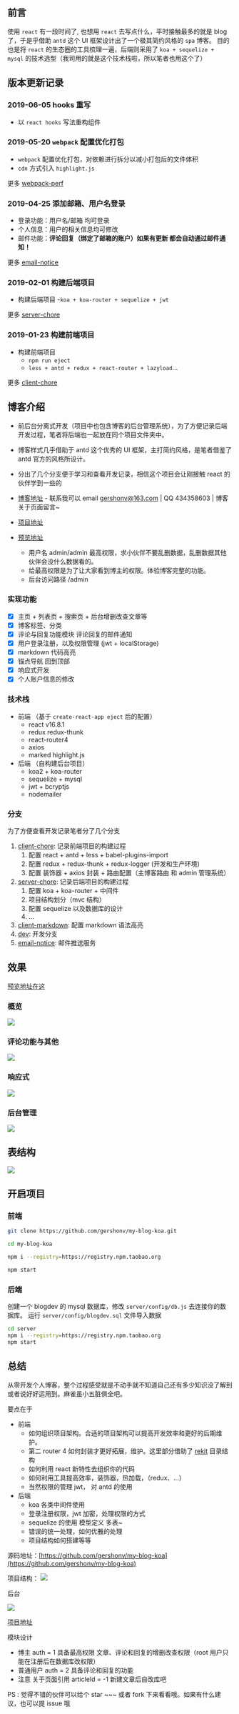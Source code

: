 ## 前言

使用 `react` 有一段时间了, 也想用 `react` 去写点什么，平时接触最多的就是 blog 了，于是乎借助 `antd` 这个 UI 框架设计出了一个极其简约风格的 `spa` 博客。
目的也是将 `react` 的生态圈的工具梳理一遍，后端则采用了 `koa + sequelize + mysql` 的技术选型（我司用的就是这个技术栈啦，所以笔者也用这个了）

## 版本更新记录

### 2019-06-05 hooks 重写

- 以 `react hooks` 写法重构组件

### 2019-05-20 `webpack` 配置优化打包

- `webpack` 配置优化打包，对依赖进行拆分以减小打包后的文件体积
- `cdn` 方式引入 `highlight.js`

更多 [webpack-perf](https://github.com/gershonv/my-blog-koa/tree/webpack-perf)

### 2019-04-25 添加邮箱、用户名登录

- 登录功能：用户名/邮箱 均可登录
- 个人信息：用户的相关信息均可修改
- 邮件功能：**评论回复（绑定了邮箱的账户）如果有更新 都会自动通过邮件通知！**

更多 [email-notice](https://github.com/gershonv/my-blog-koa/tree/email-notice)

### 2019-02-01 构建后端项目

- 构建后端项目 -`koa + koa-router + sequelize + jwt`

更多 [server-chore](https://github.com/gershonv/my-blog-koa/tree/server-chore)

### 2019-01-23 构建前端项目

- 构建前端项目
  - `npm run eject`
  - `less + antd + redux + react-router + lazyload`...

更多 [client-chore](https://github.com/gershonv/my-blog-koa/tree/client-chore)

## 博客介绍

- 前后台分离式开发（项目中也包含博客的后台管理系统），为了方便记录后端开发过程，笔者将后端也一起放在同个项目文件夹中。
- 博客样式几乎借助于 antd 这个优秀的 UI 框架，主打简约风格，是笔者借鉴了 antd 官方的风格所设计。
- 分出了几个分支便于学习和查看开发记录，相信这个项目会让刚接触 react 的伙伴学到一些的

- [博客地址](https://guodada.fun) - 联系我可以 email gershonv@163.com | QQ 434358603 | 博客关于页面留言~
- [项目地址](https://github.com/gershonv/my-blog-koa)
- [预览地址](http://test.guodada.fun)
  - 用户名 admin/admin 最高权限，求小伙伴不要乱删数据，乱删数据其他伙伴会没什么数据看的。
  - 给最高权限是为了让大家看到博主的权限。体验博客完整的功能。
  - 后台访问路径 /admin

### 实现功能

- [x] 主页 + 列表页 + 搜索页 + 后台增删改查文章等
- [x] 博客标签、分类
- [x] 评论与回复功能模块 评论回复的邮件通知
- [x] 用户登录注册，以及权限管理 (jwt + localStorage)
- [x] markdown 代码高亮
- [x] 锚点导航 回到顶部
- [x] 响应式开发
- [x] 个人账户信息的修改

### 技术栈

- 前端 （基于 `create-react-app eject` 后的配置）
  - react v16.8.1
  - redux redux-thunk
  - react-router4
  - axios
  - marked highlight.js
- 后端 （自构建后台项目）
  - koa2 + koa-router
  - sequelize + mysql
  - jwt + bcryptjs
  - nodemailer

### 分支

为了方便查看开发记录笔者分了几个分支

1. [client-chore](https://github.com/gershonv/my-blog-koa/tree/client-chore): 记录前端项目的构建过程
   1. 配置 react + antd + less + babel-plugins-import
   2. 配置 redux + redux-thunk + redux-logger (开发和生产环境)
   3. 配置 装饰器 + axios 封装 + 路由配置（主博客路由 和 admin 管理系统）
2. [server-chore](https://github.com/gershonv/my-blog-koa/tree/server-chore): 记录后端项目的构建过程
   1. 配置 koa + koa-router + 中间件
   2. 项目结构划分（mvc 结构）
   3. 配置 sequelize 以及数据库的设计
   4. ...
3. [client-markdown](https://github.com/gershonv/my-blog-koa/tree/client-markdown): 配置 markdown 语法高亮
4. [dev](https://github.com/gershonv/my-blog-koa/tree/dev): 开发分支
5. [email-notice](https://github.com/gershonv/my-blog-koa/tree/email-notice): 邮件推送服务

## 效果

[预览地址在这](http://test.guodada.fun)

### 概览

![](https://user-gold-cdn.xitu.io/2019/2/24/1691df9ff15ea161?w=1663&h=995&f=gif&s=2722969)

### 评论功能与其他

![](https://user-gold-cdn.xitu.io/2019/2/24/1691e1272aba1261?w=1665&h=1010&f=gif&s=1728568)

### 响应式

![](https://user-gold-cdn.xitu.io/2019/2/24/1691e13769194605?w=1159&h=990&f=gif&s=2855093)

### 后台管理

![](https://user-gold-cdn.xitu.io/2019/2/24/1691e1627fe67721?w=1920&h=1048&f=png&s=140246)

## 表结构

![](https://user-gold-cdn.xitu.io/2019/2/26/16927aeb05f720a9?w=607&h=851&f=png&s=91713)

## 开启项目

### 前端

```bash
git clone https://github.com/gershonv/my-blog-koa.git

cd my-blog-koa

npm i --registry=https://registry.npm.taobao.org

npm start
```

### 后端

创建一个 blogdev 的 mysql 数据库，修改 `server/config/db.js` 去连接你的数据库。
运行 `server/config/blogdev.sql` 文件导入数据

```bash
cd server
npm i --registry=https://registry.npm.taobao.org
npm start
```

## 总结

从零开发个人博客，整个过程感受就是不动手就不知道自己还有多少知识没了解到或者说好好运用到。麻雀虽小五脏俱全吧。

要点在于

- 前端
  - 如何组织项目架构。合适的项目架构可以提高开发效率和更好的后期维护。
  - 第二 router 4 如何封装才更好拓展，维护。这里部分借助了 [rekit](https://github.com/supnate/rekit) 目录结构
  - 如何利用 react 新特性去组织你的代码
  - 如何利用工具提高效率，装饰器，热加载，（redux、…）
  - 当然权限的管理 jwt， 对 antd 的使用
- 后端
  - koa 各类中间件使用
  - 登录注册权限，jwt 加密，处理权限的方式
  - sequelize 的使用 模型定义 多表~
  - 错误的统一处理，如何优雅的处理
  - 项目结构如何搭建等等

源码地址：[https://github.com/gershonv/my-blog-koa](https://github.com/gershonv/my-blog-koa)

项目结构：
![](https://user-gold-cdn.xitu.io/2019/2/24/1691e4b68c2dfa95?w=470&h=913&f=png&s=51805)

后台

![](https://user-gold-cdn.xitu.io/2019/2/26/169276665cdadc90?w=331&h=283&f=png&s=27314)

[项目地址](https://github.com/gershonv/my-blog-koa)

模块设计

- 博主 auth = 1 具备最高权限 文章、评论和回复的增删改查权限（root 用户只能在注册后在数据库改权限）
- 普通用户 auth = 2 具备评论和回复的功能
- 注意 关于页面引用 articleId = -1 新建文章后自改库吧

PS : 觉得不错的伙伴可以给个 star ~~~ 或者 fork 下来看看哦。如果有什么建议，也可以提 issue 哦

